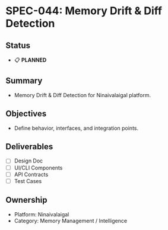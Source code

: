 # SPEC-044: Memory Drift & Diff Detection

## Status
- 📋 **PLANNED**

## Summary
- Memory Drift & Diff Detection for Ninaivalaigal platform.

## Objectives
- Define behavior, interfaces, and integration points.

## Deliverables
- [ ] Design Doc
- [ ] UI/CLI Components
- [ ] API Contracts
- [ ] Test Cases

## Ownership
- Platform: Ninaivalaigal
- Category: Memory Management / Intelligence
